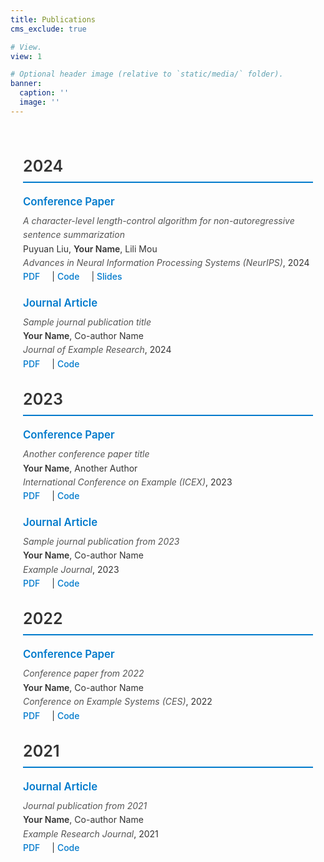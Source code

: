 ```yaml
---
title: Publications
cms_exclude: true

# View.
view: 1

# Optional header image (relative to `static/media/` folder).
banner:
  caption: ''
  image: ''
---
```


<div class="publications">

## 2024

### Conference Paper
*A character-level length-control algorithm for non-autoregressive sentence summarization*  
Puyuan Liu, **Your Name**, Lili Mou  
*Advances in Neural Information Processing Systems (NeurIPS)*, 2024  
[PDF](https://proceedings.neurips.cc/paper_files/paper/2022/file/bb0f9af6a4881ccb6e14c11b8b4be710-Paper-Conference.pdf) | [Code](https://github.com/MANGA-UOFA/NACC) | [Slides](https://neurips.cc/media/neurips-2022/Slides/53964.pdf)

### Journal Article
*Sample journal publication title*  
**Your Name**, Co-author Name  
*Journal of Example Research*, 2024  
[PDF](#) | [Code](#)

## 2023

### Conference Paper
*Another conference paper title*  
**Your Name**, Another Author  
*International Conference on Example (ICEX)*, 2023  
[PDF](#) | [Code](#)

### Journal Article
*Sample journal publication from 2023*  
**Your Name**, Co-author Name  
*Example Journal*, 2023  
[PDF](#) | [Code](#)

## 2022

### Conference Paper
*Conference paper from 2022*  
**Your Name**, Co-author Name  
*Conference on Example Systems (CES)*, 2022  
[PDF](#) | [Code](#)

## 2021

### Journal Article
*Journal publication from 2021*  
**Your Name**, Co-author Name  
*Example Research Journal*, 2021  
[PDF](#) | [Code](#)

</div>

<style>
.publications {
  max-width: 800px;
  margin: 0 auto;
  padding: 20px;
  font-family: -apple-system, BlinkMacSystemFont, "Segoe UI", Roboto, "Helvetica Neue", Arial, sans-serif;
}

.publications h2 {
  color: #333;
  border-bottom: 2px solid #007acc;
  padding-bottom: 10px;
  margin-top: 30px;
  margin-bottom: 20px;
  font-size: 1.8em;
  font-weight: 600;
}

.publications h3 {
  color: #007acc;
  font-size: 1.2em;
  margin-top: 20px;
  margin-bottom: 10px;
  font-weight: 600;
}

.publications p {
  margin: 8px 0;
  line-height: 1.6;
  color: #333;
}

.publications a {
  color: #007acc;
  text-decoration: none;
  margin-right: 15px;
  font-weight: 500;
}

.publications a:hover {
  text-decoration: underline;
}

.publications strong {
  color: #333;
  font-weight: 600;
}

.publications em {
  color: #555;
}
</style>
